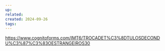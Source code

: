 ```yaml
---
up: 
related: 
created: 2024-09-26
tags: 
---
```

https://www.cognitoforms.com/IMT6/TROCADET%C3%8DTULOSDECONDU%C3%87%C3%83OESTRANGEIROS30
